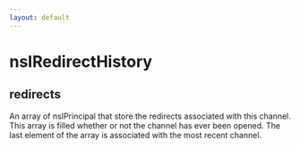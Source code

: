 ```yaml
---
layout: default
---
```


# nsIRedirectHistory #

## redirects ##

An array of nsIPrincipal that store the redirects associated with this
channel. This array is filled whether or not the channel has ever been
opened. The last element of the array is associated with the most recent
channel.


